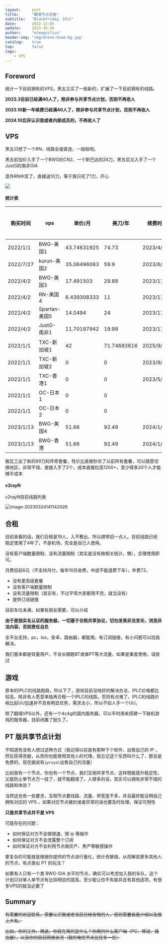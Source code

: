 ```yaml
---
layout:     post
title:      "翻墙节点合租"
subtitle:   "BlackFriday、IPLC"
date:       2022-12-05
update:     2023-10-26
author:     "elmagnifico"
header-img: "img/drone-head-bg.jpg"
catalog:    true
top:        false
tags:
    - VPS
---
```


## Foreword

统计一下目前拥有的VPS，黑五又买了一些新的，扩展了一下目前拥有的线路。



**2023.3目前已经满40人了，除非参与共享节点计划，否则不再收人**

**2023.10新一年续费已经满40人了，除非参与共享节点计划，否则不再收人**

**2024.10后非认识我或者内部成员的，不再收人了**



## VPS

黑五只抢了一个RN，线路全是直连，一般般吧。

黑五前加价入手了一个BWG的CN2、一个斯巴达的24刀，黑五后又入手了一个JustG的南非GIA

意外RN中奖了，直接送10刀，等于我只花了1刀，开心

![](https://img.elmagnifico.tech/static/upload/elmagnifico/202212061301991.png)



#### 统计表

| 购买时间  | vps           | 单价/月     | 美刀/年     | 续费时间   | 延续时间 | 总费用/RMB | cpu  | 内存/GB | 硬盘/GB | 带宽/Mbps | 流量/GB | 流媒体 | 备注        |
| --------- | ------------- | ----------- | ----------- | ---------- | -------- | ---------- | ---- | ------- | ------- | --------- | ------- | ------ | ----------- |
| 2022/1/1  | BWG-美国1     | 43.74631925 | 74.73       | 2023/4/2   | 1年      | 524.955831 | 1    | 1       | 20      | 1024      | 500     | NO     | GIA         |
| 2022/7/27 | kurun-美国2   | 35.06496083 | 59.9        | 2023/6/10  | 1年      | 420.77953  | 2    | 2       | 40      | 100       | 1024    | 支持   | 9929+GIA    |
| 2022/4/2  | BWG-美国3     | 17.491503   | 29.88       | 2023/11/12 | 1年      | 209.898036 | 2    | 2       | 40      | 1024      | 1024    | NO     | CN2         |
| 2022/4/2  | RN-美国4      | 6.439308333 | 11          | 2023/11/24 | 1年      | 77.2717    | 1    | 1.3     | 40      | 1024      | 10240   | NO     | 直连        |
| 2022/4/2  | Spartan-美国5 | 14.0494     | 24          | 2023/11/26 | 1年      | 168.5928   | 2    | 1       | 15      | 1024      | 2000    | NO     | 4837        |
| 2022/4/2  | JustG-南非1   | 11.70197942 | 19.99       | 2023/11/27 | 1年      | 140.423753 | 1    | 0.5     | 10      | 100       | 500     | 支持   | GIA         |
| 2022/1/1  | TXC-新加坡1   | 42          | 71.74683616 | 2025/9/1   | 1年      | 504        | 2    | 2       | 50      | 30        | 2048    | NO     | 动态        |
| 2022/1/1  | TXC-新加坡2   | 0           | 0           | 2023/9/22  | 1年      | 0          | 2    | 2       | 30      | 30        | 1024    | NO     | 动态-月费32 |
| 2022/1/1  | TXC-香港1     | 0           | 0           | 2023/5/25  | 1年      | 0          | 2    | 2       | 30      | 30        | 2048    | NO     | 动态-月费42 |
| 2022/1/1  | OC-日本1      | 0           | 0           |            | 1年      | 0          | 1    | 1       | 50      | 10        | 10240   | NO     | 极慢-免费   |
| 2022/1/1  | OC-日本2      | 0           | 0           |            | 1年      | 0          | 4    | 24      | NO      | 10        | 10240   | NO     | 极慢-免费   |
| 2023/1/13 | BWG-美国4     | 51.66       | 92.49       | 2024/1/13  | 1年      | 619.9605   | 2    | 2       | 40      | 2500      | 1024    | NO     | GIA         |
| 2023/1/13 | BWG-香港      | 51.66       | 92.49       | 2024/1/13  | 1年      | 619.9605   | 2    | 2       | 40      | 2500      | 1024    | NO     | CMI         |



搬瓦工出了新的99刀的传奇套餐，性价比直接秒杀了以前所有套餐，可以随意切换地区，非常不错，直接入手了2个，成本直接拉高1200+，至少得多20个人才能摊平成本



#### v2rayN

v2rayN目前线路列表

![image-20230324141142026](https://img.elmagnifico.tech/static/upload/elmagnifico/202303241411113.png)



## 合租

目前来看的话，我们合租是19人，入不敷出，所以顺带招一点人。目前线路已经稳定使用了4年了，不是机场，完全是自己人使用。

没有客户端数量限制、没有流量限制（其实是没有做相关统计，懒），合理使用即可。



月费目前6元（不支持月付，每年10月收费，中途不能退费下车），年费72，

- 没有更高级套餐
- 没有客户端数量限制
- 没有流量限制（其实有，不过平常大家都用不完，就当没有）
- 提供订阅链接

目前车位未满，如果有朋友需要，可以介绍

**由于是我实名认证的服务器，一切基于合租共享协议，切勿发表非法言论，浏览非法内容，否则责任自负**

全平台支持，pc，ios，安卓，路由器，都能用，有订阅链接，有小问题可以找我解决。



我们基本都是轻量用户，不会长期跑BT或者PT等大流量，如果是重度使用，请放过



## 游戏

原本的IPLC的线路跑路，所以下了，游戏目前没啥好的解决办法，IPLC价格都比较高，除非有人愿意单独再合租一个IPLC的线路，否则有点难了。IPLC的线路价格比起UU加速并不具有明显优势，需求太小，所以不如人手一个UU。



除了翻墙VPS以外，还有一个4c4g的国内服务器，可以平时用来搭建一下联机游戏的服务器，目前闲置了挺久了。



## PT 版共享节点计划

不知道有没有人想过这种方式（我记得以前是有那种下个软件、出租自己的 IP ，然后获得贡献，从而你也能使用其他人的代理，我忘记这个东西叫什么了，那会是免费的，现在据说有`iproyal`出售自己的流量）

比如我有一个节点，你也有一个节点，我们互相共享节点，这样既能提升稳定性，又能防止单节点万一挂了，就不能翻墙了。人够多的话，其实可以拥有非常不错的线路和体验？

当然这也有一些要求，互相节点要线路、流量、带宽差不多，并且最好能证明自己拥有对应的 VPS ，如果对应节点被封或者异常的话也要及时处理，保证可用性

**只是共享节点并不是 VPS**

可能存在的问题：

- 如何保证对方不会做限速、限 ip 等操作
- 如何保证对方不会泄露整个订阅
- 如何保证对方不会利用节点做灰产、黑产等敏感操作

更复杂的可能就是根据你提供的节点进行量化，统计贡献值，从而解锁更多其他人的节点，有点类似 PT 的玩法？

如果有人只有一个类 BWG-GIA 水平的节点，确实可以考虑加入我的车队，这个计划只对单人单节点有比较明显的提高，至少能让你不失联并且有其他选项，有很多VPS的就没必要了



## Summary

~~有需要的欢迎联系，需要认识我或者当前已经合租的人，否则需要自我介绍以及报上大名。~~

~~比如，你的工作，用途，你现在用的是什么？你用的什么客户端（PC、移动、路由器），以及你的目前网络状况（我的电信节点比较多一些）~~

